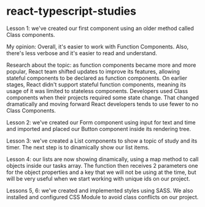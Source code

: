 # react-typescript-studies

Lesson 1: we've created our first component using an older method called Class components.

My opinion: Overall, it's easier to work with Function Components. Also, there's less verbose and it's easier to read and understand.

Research about the topic: as function components became more and more popular, React team shifted updates to improve its features, allowing stateful components to be declared as function components. On earlier stages, React didn't support stateful function components, meaning its usage of it was limited to stateless components. Developers used Class components when their projects required some state change. That changed dramatically and moving forward React developers tends to use fewer to no Class Components.

Lesson 2: we've created our Form component using input for text and time and imported and placed our Button component inside its rendering tree.

Lesson 3: we've created a List components to show a topic of study and its timer. The next step is to dinamically show our list items.

Lesson 4: our lists are now showing dinamically, using a map method to call objects inside our tasks array. The function then receives 2 parameters one for the object properties and a key that we will not be using at the time, but will be very useful when we start working with unique ids on our project.

Lessons 5, 6: we've created and implemented styles using SASS. We also installed and configured CSS Module to avoid class conflicts on our project.
